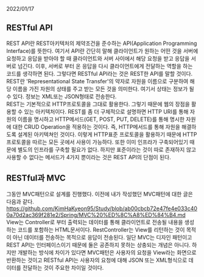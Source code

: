 2022/01/17

## RESTful API
REST API란 REST아키텍처의 제약조건을 준수하는 API(Application Programming Interface)를 뜻한다. 여기서 API란 간단히 말해 
클라이언트가 원하는 어떤 것을 서버에 요청하고 응답을 받아야 할 때 클라이언트와 서버 사이에서 해당 요청을 받고 응답을 서버로 
넘긴다. 이후, 서버로 부터 온 응답을 다시 클라이언트에게 전달하는 역할을 하는 코드를 생각하면 된다. 그렇다면 RESTful API라는 것은 
REST한 API를 말할 것이다. REST란 'Representational State Transfer'의 약자로 자원을 이름으로 구분하여 해당 이름을 가진 자원의 
상태를 주고 받는 모든 것을 의미한다. 여기서 상태는 정보가 될 수 있다. 정보는 XML또는 JSON형태로 전송한다.  
REST는 기본적으로 HTTP프로토콜을 그대로 활용한다. 그렇기 때문에 웹의 장점을 활용할 수 있는 아키텍처이다. REST를 좀 더 
구체적으로 설명하면 HTTP URI를 통해 자원의 이름을 명시하고 HTTP메서드(GET, POST, PUT, DELETE)를 통해 명시한 자원에 대한 
CRUD Operation을 적용하는 것이다. 즉, HTTP메서드를 통해 자원을 해결하도록 설계된 아키텍쳐인 것이다. 이렇게 HTTP표준 프로토콜을 
활용하기 때문에 HTTP 프로토콜을 따르는 모든 곳에서 사용이 가능하다. 또한 이미 인프라가 구축되어있기 때문에 별도의 인프라를 
구축할 필요가 없다. 하지만 표준이라는 것이 따로 존재하지 않고 사용할 수 없다는 메서드가 4가지 뿐이라는 것은 REST API의 단점이 된다.

## RESTful과 MVC
그동안 MVC패턴으로 설계를 진행했다. 이전에 내가 작성했던 MVC패턴에 대한 글은 다음과 같다.
https://github.com/KimHaKyeon95/Study/blob/ab00cbcb72e47fe4e033c400a70d2ac369f281e2/Spring/MVC%20%ED%8C%A8%ED%84%B4.md  
View는 Controller로 부터 출력되는 데이터를 통해 클라이언트로 전송될 내용을 생성하는 코드를 포함하는 HTML문서이다. RestController는 
View를 리턴하는 것이 목적이 아닌 데이터를 전송하는 목적으로 응답이 전송된다. 일단 MVC는 디자인 패턴이고 REST API는 인터페이스이기 때문에 
둘은 공존하지 못하는 상충되는 개념은 아니다. 하지만 개발하는 방식에 차이가 있다면 MVC패턴은 사용자의 요청을 View라는 화면으로 
반환하는 것이고 RESTful API는 사용자의 요청에 대해 JSON 또는 XML형식으로 데이터를 전달하는 것이 주요한 차이일 것이다.
